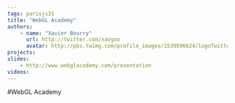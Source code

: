 ```yaml
---
tags: parisjs31
title: "WebGL Academy"
authors:
    - name: "Xavier Bourry"
      url: http://twitter.com/xavgoo
      avatar: http://pbs.twimg.com/profile_images/1539596624/logoTwitter_bigger.jpg
projects:
slides:
    - http://www.webglacademy.com/presentation
videos:
---
```

#WebGL Academy
